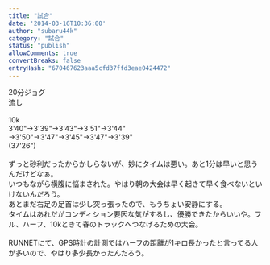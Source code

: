 ```yaml
---
title: "試合"
date: '2014-03-16T10:36:00'
author: "subaru44k"
category: "試合"
status: "publish"
allowComments: true
convertBreaks: false
entryHash: "670467623aaa5cfd37ffd3eae0424472"
---
```

20分ジョグ<br>
流し<br>
<br>
10k<br>
3'40"→3'39"→3'43"→3'51"→3'44"<br>
→3'50"→3'47"→3'45"→3'47"→3'39"<br>
(37'26")<br>
<br>
ずっと砂利だったからかしらないが、妙にタイムは悪い。あと1分は早いと思うんだけどなぁ。<br>
いつもながら横腹に悩まされた。やはり朝の大会は早く起きて早く食べないといけないんだろう。<br>
あとまだ右足の足首は少し突っ張ったので、もうちょい安静にする。<br>
タイムはあれだがコンディション要因な気がするし、優勝できたからいいや。フル、ハーフ、10kときて春のトラックへつなげるための大会。<br>
<br>
RUNNETにて、GPS時計の計測ではハーフの距離が1キロ長かったと言ってる人が多いので、やはり多少長かったんだろう。
